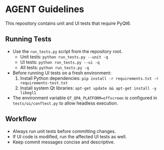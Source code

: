 # AGENT Guidelines

This repository contains unit and UI tests that require PyQt6.

## Running Tests
- Use the `run_tests.py` script from the repository root.
  - Unit tests: `python run_tests.py --unit -q`
  - UI tests: `python run_tests.py --ui -q`
  - All tests: `python run_tests.py -q`
- Before running UI tests on a fresh environment:
  1. Install Python dependencies:
     `pip install -r requirements.txt -r requirements-test.txt`
  2. Install system Qt libraries:
     `apt-get update && apt-get install -y libegl1`
- The environment variable `QT_QPA_PLATFORM=offscreen` is configured in
  `tests/ui/conftest.py` to allow headless execution.

## Workflow
- Always run unit tests before committing changes.
- If UI code is modified, run the affected UI tests as well.
- Keep commit messages concise and descriptive.
